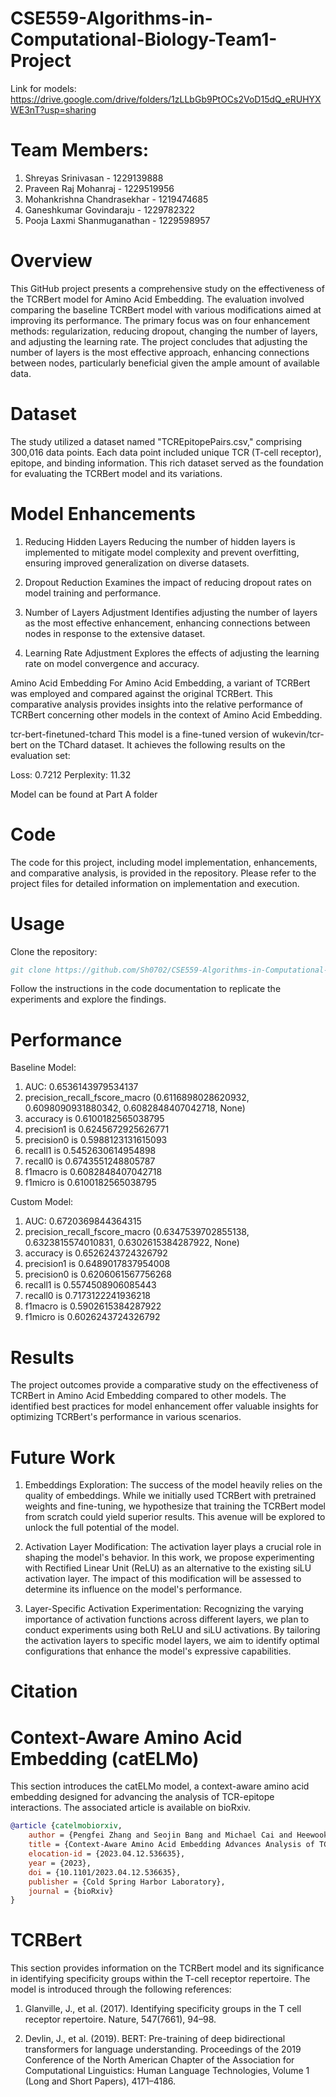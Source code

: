 # CSE559-Algorithms-in-Computational-Biology-Team1-Project
Link for models: https://drive.google.com/drive/folders/1zLLbGb9PtOCs2VoD15dQ_eRUHYXWE3nT?usp=sharing

# Team Members:
1. Shreyas Srinivasan - 1229139888
2. Praveen Raj Mohanraj - 1229519956
3. Mohankrishna Chandrasekhar - 1219474685
4. Ganeshkumar Govindaraju - 1229782322
5. Pooja Laxmi Shanmuganathan - 1229598957

# Overview
This GitHub project presents a comprehensive study on the effectiveness of the TCRBert model for Amino Acid Embedding. The evaluation involved comparing the baseline TCRBert model with various modifications aimed at improving its performance. The primary focus was on four enhancement methods: regularization, reducing dropout, changing the number of layers, and adjusting the learning rate. The project concludes that adjusting the number of layers is the most effective approach, enhancing connections between nodes, particularly beneficial given the ample amount of available data.

# Dataset
The study utilized a dataset named "TCREpitopePairs.csv," comprising 300,016 data points. Each data point included unique TCR (T-cell receptor), epitope, and binding information. This rich dataset served as the foundation for evaluating the TCRBert model and its variations.

# Model Enhancements
1. Reducing Hidden Layers
Reducing the number of hidden layers is implemented to mitigate model complexity and prevent overfitting, ensuring improved generalization on diverse datasets.

2. Dropout Reduction
Examines the impact of reducing dropout rates on model training and performance.

3. Number of Layers Adjustment
Identifies adjusting the number of layers as the most effective enhancement, enhancing connections between nodes in response to the extensive dataset.

4. Learning Rate Adjustment
Explores the effects of adjusting the learning rate on model convergence and accuracy.

Amino Acid Embedding
For Amino Acid Embedding, a variant of TCRBert was employed and compared against the original TCRBert. This comparative analysis provides insights into the relative performance of TCRBert concerning other models in the context of Amino Acid Embedding.

tcr-bert-finetuned-tchard
This model is a fine-tuned version of wukevin/tcr-bert on the TChard dataset. It achieves the following results on the evaluation set:

Loss: 0.7212
Perplexity: 11.32

Model can be found at Part A folder

# Code
The code for this project, including model implementation, enhancements, and comparative analysis, is provided in the repository. Please refer to the project files for detailed information on implementation and execution.

# Usage
Clone the repository:
```bibtex
git clone https://github.com/Sh0702/CSE559-Algorithms-in-Computational-Biology-Team1-Project.git 
```

Follow the instructions in the code documentation to replicate the experiments and explore the findings.

# Performance

Baseline Model:
1. AUC: 0.6536143979534137
2. precision_recall_fscore_macro (0.6116898028620932, 0.6098090931880342, 0.6082848407042718, None)
3. accuracy is 0.6100182565038795
4. precision1 is 0.6245672925626771
5. precision0 is 0.5988123131615093
6. recall1 is 0.5452630614954898
7. recall0 is 0.6743551248805787
8. f1macro is 0.6082848407042718
9. f1micro is 0.6100182565038795

Custom Model:
1. AUC: 0.6720369844364315
2. precision_recall_fscore_macro (0.6347539702855138, 0.6323815574010831, 0.6302615384287922, None)
3. accuracy is 0.6526243724326792
4. precision1 is 0.6489017837954008
5. precision0 is 0.6206061567756268
6. recall1 is 0.5574508906085443
7. recall0 is 0.7173122241936218
8. f1macro is 0.5902615384287922
9. f1micro is 0.6026243724326792

# Results
The project outcomes provide a comparative study on the effectiveness of TCRBert in Amino Acid Embedding compared to other models. The identified best practices for model enhancement offer valuable insights for optimizing TCRBert's performance in various scenarios.

# Future Work

1. Embeddings Exploration:
The success of the model heavily relies on the quality of embeddings. While we initially used TCRBert with pretrained weights and fine-tuning, we hypothesize that training the TCRBert model from scratch could yield superior results. This avenue will be explored to unlock the full potential of the model.

2. Activation Layer Modification:
The activation layer plays a crucial role in shaping the model's behavior. In this work, we propose experimenting with Rectified Linear Unit (ReLU) as an alternative to the existing siLU activation layer. The impact of this modification will be assessed to determine its influence on the model's performance.

3. Layer-Specific Activation Experimentation:
Recognizing the varying importance of activation functions across different layers, we plan to conduct experiments using both ReLU and siLU activations. By tailoring the activation layers to specific model layers, we aim to identify optimal configurations that enhance the model's expressive capabilities.


# Citation
# Context-Aware Amino Acid Embedding (catELMo)

This section introduces the catELMo model, a context-aware amino acid embedding designed for advancing the analysis of TCR-epitope interactions. The associated article is available on bioRxiv.

```bibtex
@article {catelmobiorxiv,
	author = {Pengfei Zhang and Seojin Bang and Michael Cai and Heewook Lee},
	title = {Context-Aware Amino Acid Embedding Advances Analysis of TCR-Epitope Interactions},
	elocation-id = {2023.04.12.536635},
	year = {2023},
	doi = {10.1101/2023.04.12.536635},
	publisher = {Cold Spring Harbor Laboratory},
	journal = {bioRxiv}
}
```

# TCRBert

This section provides information on the TCRBert model and its significance in identifying specificity groups within the T-cell receptor repertoire. The model is introduced through the following references:

1. Glanville, J., et al. (2017). Identifying specificity groups in the T cell receptor repertoire. Nature, 547(7661), 94–98.

2. Devlin, J., et al. (2019). BERT: Pre-training of deep bidirectional transformers for language understanding. Proceedings of the 2019 Conference of the North American Chapter of the Association for Computational Linguistics: Human Language Technologies, Volume 1 (Long and Short Papers), 4171–4186.
